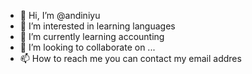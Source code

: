 - 👋 Hi, I’m @andiniyu
- 👀 I’m interested in learning languages
- 🌱 I’m currently learning accounting
- 💞️ I’m looking to collaborate on ...
- 📫 How to reach me you can contact my email addres

<!---
andiniyu/andiniyu is a ✨ special ✨ repository because its `README.md` (this file) appears on your GitHub profile.
You can click the Preview link to take a look at your changes.
--->
